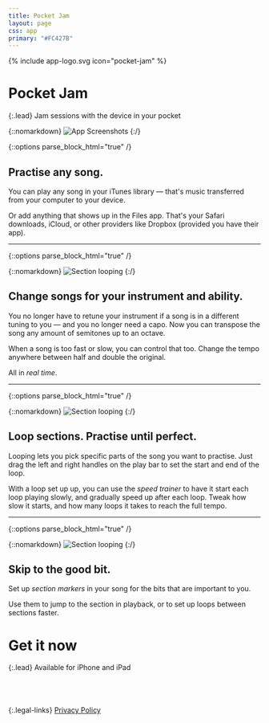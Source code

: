 ```yaml
---
title: Pocket Jam
layout: page
css: app
primary: "#FC427B"
---
```


{% include app-logo.svg icon="pocket-jam" %}

# Pocket Jam

{:.lead}
Jam sessions with the device in your pocket

{::nomarkdown}
<img class="promo" src="/assets/pocket-jam-promo.png" alt="App Screenshots">
{:/}

{::options parse_block_html="true" /}

## Practise any song.

You can play any song in your iTunes library &mdash; that's music transferred from your computer to your device.

Or add anything that shows up in the Files app. That's your Safari downloads, iCloud, or other providers like Dropbox (provided you have their app).

---

{::options parse_block_html="true" /}

<div class="block">

{::nomarkdown}
<img class="preview" src="/assets/pocket-jam-preview-1.png" alt="Section looping">
{:/}

<div class="block__content">

## Change songs for your instrument and ability.

You no longer have to retune your instrument if a song is in a different tuning to you &mdash; and you no longer need a capo. Now you can transpose the song any amount of semitones up to an octave.

When a song is too fast or slow, you can control that too. Change the tempo anywhere between half and double the original.

All in _real time_.

</div>

</div>

---

{::options parse_block_html="true" /}

<div class="block block--reverse">

{::nomarkdown}
<img class="preview preview--bottom" src="/assets/pocket-jam-preview-2.png" alt="Section looping">
{:/}

<div class="block__content">

## Loop sections. Practise until perfect.

Looping lets you pick specific parts of the song you want to practise. Just drag the left and right handles on the play bar to set the start and end of the loop.

With a loop set up up, you can use the _speed trainer_ to have it start each loop playing slowly, and gradually speed up after each loop. Tweak how slow it starts, and how many loops it takes to reach the full tempo.

</div>

</div>

---

{::options parse_block_html="true" /}

<div class="block block">

{::nomarkdown}
<img class="preview" src="/assets/pocket-jam-preview-3.png" alt="Section looping">
{:/}

<div class="block__content">

## Skip to the good bit.

Set up _section markers_ in your song for the bits that are important to you.

Use them to jump to the section in playback, or to set up loops between sections faster.

</div>

</div>

# Get it now

{:.lead}
Available for iPhone and iPad

<div class="store-links">
  <a href="https://itunes.apple.com/us/app/pocket-jam/id1153284525?mt=8" style="display:inline-block;overflow:hidden;background:url(https://linkmaker.itunes.apple.com/en-gb/badge-lrg.svg?releaseDate=2016-09-17&kind=iossoftware&bubble=ios_apps) no-repeat;width:135px;height:40px;"></a>

{:.legal-links}
[Privacy Policy](/privacy)

</div>
